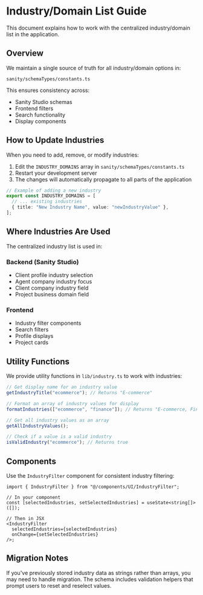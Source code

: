 # Industry/Domain List Guide

This document explains how to work with the centralized industry/domain list in the application.

## Overview

We maintain a single source of truth for all industry/domain options in:

```
sanity/schemaTypes/constants.ts
```

This ensures consistency across:

- Sanity Studio schemas
- Frontend filters
- Search functionality
- Display components

## How to Update Industries

When you need to add, remove, or modify industries:

1. Edit the `INDUSTRY_DOMAINS` array in `sanity/schemaTypes/constants.ts`
2. Restart your development server
3. The changes will automatically propagate to all parts of the application

```typescript
// Example of adding a new industry
export const INDUSTRY_DOMAINS = [
  // ... existing industries
  { title: "New Industry Name", value: "newIndustryValue" },
];
```

## Where Industries Are Used

The centralized industry list is used in:

### Backend (Sanity Studio)

- Client profile industry selection
- Agent company industry focus
- Client company industry field
- Project business domain field

### Frontend

- Industry filter components
- Search filters
- Profile displays
- Project cards

## Utility Functions

We provide utility functions in `lib/industry.ts` to work with industries:

```typescript
// Get display name for an industry value
getIndustryTitle("ecommerce"); // Returns "E-commerce"

// Format an array of industry values for display
formatIndustries(["ecommerce", "finance"]); // Returns "E-commerce, Finance"

// Get all industry values as an array
getAllIndustryValues();

// Check if a value is a valid industry
isValidIndustry("ecommerce"); // Returns true
```

## Components

Use the `IndustryFilter` component for consistent industry filtering:

```tsx
import { IndustryFilter } from "@/components/UI/IndustryFilter";

// In your component
const [selectedIndustries, setSelectedIndustries] = useState<string[]>([]);

// Then in JSX
<IndustryFilter
  selectedIndustries={selectedIndustries}
  onChange={setSelectedIndustries}
/>;
```

## Migration Notes

If you've previously stored industry data as strings rather than arrays, you may need to handle migration. The schema includes validation helpers that prompt users to reset and reselect values.
